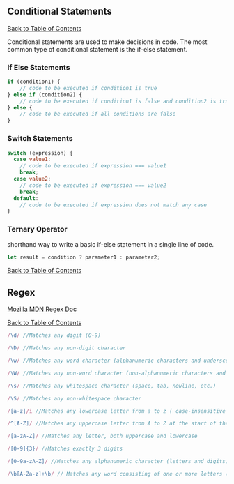 ## Conditional Statements

[Back to Table of Contents](../README.md/#Table-of-Contents)

Conditional statements are used to make decisions in code. The most common type of conditional statement is the if-else statement.

### If Else Statements
```javascript
if (condition1) {
    // code to be executed if condition1 is true
} else if (condition2) {
    // code to be executed if condition1 is false and condition2 is true
} else {
    // code to be executed if all conditions are false
}
```

### Switch Statements
```javascript
switch (expression) {
  case value1:
    // code to be executed if expression === value1
    break;
  case value2:
    // code to be executed if expression === value2
    break;
  default:
    // code to be executed if expression does not match any case
}
```

### Ternary Operator
shorthand way to write a basic if-else statement in a single line of code.
```javascript
let result = condition ? parameter1 : parameter2;
```

[Back to Table of Contents](../README.md/#Table-of-Contents)


## Regex

[Mozilla MDN Regex Doc](https://developer.mozilla.org/en-US/docs/Web/JavaScript/Guide/Regular_Expressions)

[Back to Table of Contents](../README.md/#Table-of-Contents)

```javascript
/\d/ //Matches any digit (0-9)

/\D/ //Matches any non-digit character

/\w/ //Matches any word character (alphanumeric characters and underscores)

/\W/ //Matches any non-word character (non-alphanumeric characters and spaces)

/\s/ //Matches any whitespace character (space, tab, newline, etc.)

/\S/ //Matches any non-whitespace character

/[a-z]/i //Matches any lowercase letter from a to z ( case-insensitive )

/^[A-Z]/ //Matches any uppercase letter from A to Z at the start of the string

/[a-zA-Z]/ //Matches any letter, both uppercase and lowercase

/[0-9]{3}/ //Matches exactly 3 digits

/[0-9a-zA-Z]/ //Matches any alphanumeric character (letters and digits)

/\b[A-Za-z]+\b/ // Matches any word consisting of one or more letters (case-insensitive), surrounded by word boundaries
```
